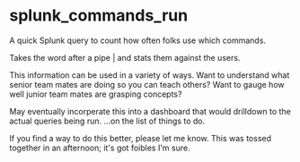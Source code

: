# splunk_commands_run
A quick Splunk query to count how often folks use which commands.  

Takes the word after a pipe | and stats them against the users.

This information can be used in a variety of ways.  Want to understand what senior team mates are doing so you can teach others?  Want to gauge how well junior team mates are grasping concepts?

May eventually incorperate this into a dashboard that would drilldown to the actual queries being run.  ...on the list of things to do.

If you find a way to do this better, please let me know.  This was tossed together in an afternoon; it's got foibles I'm sure.

